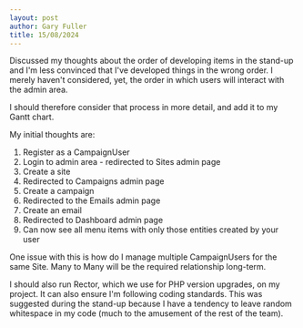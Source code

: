 ```yaml
---
layout: post
author: Gary Fuller
title: 15/08/2024
---
```


Discussed my thoughts about the order of developing items in the stand-up and I'm less convinced that I've developed things in the wrong order. I merely haven't considered, yet, the order in which users will interact with the admin area. 

I should therefore consider that process in more detail, and add it to my Gantt chart.

My initial thoughts are:

1. Register as a CampaignUser
2. Login to admin area - redirected to Sites admin page
3. Create a site
4. Redirected to Campaigns admin page
5. Create a campaign
6. Redirected to the Emails admin page
7. Create an email
8. Redirected to Dashboard admin page
9. Can now see all menu items with only those entities created by your user

One issue with this is how do I manage multiple CampaignUsers for the same Site. Many to Many will be the required relationship long-term. 

I should also run Rector, which we use for PHP version upgrades, on my project. It can also ensure I'm following coding standards. This was suggested during the stand-up because I have a tendency to leave random whitespace in my code (much to the amusement of the rest of the team).

